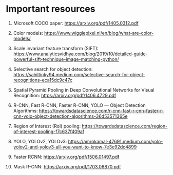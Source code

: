 # Important resources

1. Microsoft COCO paper: https://arxiv.org/pdf/1405.0312.pdf

2. Color models: https://www.wigglepixel.nl/en/blog/what-are-color-models/

3. Scale invariant feature transform (SIFT): https://www.analyticsvidhya.com/blog/2019/10/detailed-guide-powerful-sift-technique-image-matching-python/

4. Selective search for object detection: https://sahiltinky94.medium.com/selective-search-for-object-recognitions-eca15dc9c47c

5. Spatial Pyramid Pooling in Deep Convolutional Networks for Visual Recognition: https://arxiv.org/pdf/1406.4729.pdf

6. R-CNN, Fast R-CNN, Faster R-CNN, YOLO — Object Detection Algorithms: https://towardsdatascience.com/r-cnn-fast-r-cnn-faster-r-cnn-yolo-object-detection-algorithms-36d53571365e

7. Region of Interest (RoI) pooling: https://towardsdatascience.com/region-of-interest-pooling-f7c637f409af

8. YOLO, YOLOv2, YOLOv3: https://amrokamal-47691.medium.com/yolo-yolov2-and-yolov3-all-you-want-to-know-7e3e92dc4899

9. Faster RCNN: https://arxiv.org/pdf/1506.01497.pdf

10. Mask R-CNN: https://arxiv.org/pdf/1703.06870.pdf
